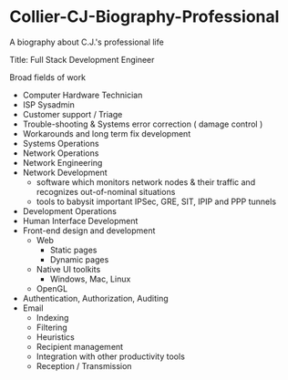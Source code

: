 # Collier-CJ-Biography-Professional
A biography about C.J.'s professional life

Title: Full Stack Development Engineer

Broad fields of work

* Computer Hardware Technician
* ISP Sysadmin
* Customer support / Triage
* Trouble-shooting & Systems error correction ( damage control )
* Workarounds and long term fix development
* Systems Operations
* Network Operations
* Network Engineering
* Network Development
    * software which monitors network nodes & their traffic and
      recognizes out-of-nominal situations
    * tools to babysit important IPSec, GRE, SIT, IPIP and PPP tunnels
* Development Operations
* Human Interface Development
* Front-end design and development
    * Web
        * Static pages
        * Dynamic pages
    * Native UI toolkits
        * Windows, Mac, Linux
    * OpenGL
* Authentication, Authorization, Auditing
* Email
    * Indexing
    * Filtering
    * Heuristics
    * Recipient management
    * Integration with other productivity tools
    * Reception / Transmission

